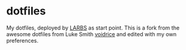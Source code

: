 # dotfiles
My dotfiles, deployed by [LARBS](https://github.com/LukeSmithxyz/LARBS) as start point.
This is a fork from the awesome dotfiles from Luke Smith [voidrice](https://github.com/LukeSmithxyz/voidrice) and edited with my own preferences.
